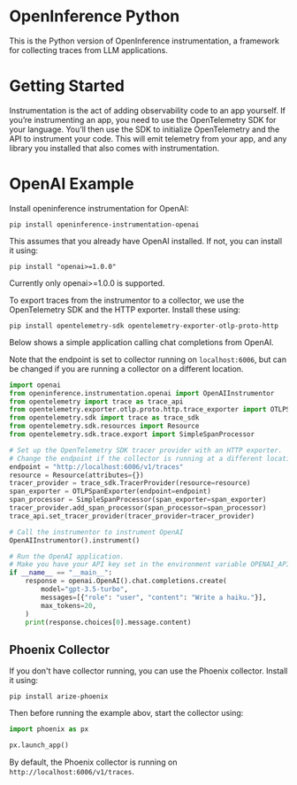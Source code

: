 # OpenInference Python

This is the Python version of OpenInference instrumentation, a framework for collecting traces from LLM applications.


# Getting Started
Instrumentation is the act of adding observability code to an app yourself.
If you’re instrumenting an app, you need to use the OpenTelemetry SDK for your language. You’ll then use the SDK to initialize OpenTelemetry and the API to instrument your code. This will emit telemetry from your app, and any library you installed that also comes with instrumentation.

# OpenAI Example
Install openinference instrumentation for OpenAI:

```shell
pip install openinference-instrumentation-openai
```

This assumes that you already have OpenAI installed. If not, you can install it using:

```shell
pip install "openai>=1.0.0"
```
Currently only openai>=1.0.0 is supported.

To export traces from the instrumentor to a collector, we use the OpenTelemetry SDK and the HTTP exporter. Install these using:

```shell
pip install opentelemetry-sdk opentelemetry-exporter-otlp-proto-http
```

Below shows a simple application calling chat completions from OpenAI.

Note that the endpoint is set to collector running on `localhost:6006`, but can be changed if you are running a collector on a different location.

```python
import openai
from openinference.instrumentation.openai import OpenAIInstrumentor
from opentelemetry import trace as trace_api
from opentelemetry.exporter.otlp.proto.http.trace_exporter import OTLPSpanExporter
from opentelemetry.sdk import trace as trace_sdk
from opentelemetry.sdk.resources import Resource
from opentelemetry.sdk.trace.export import SimpleSpanProcessor

# Set up the OpenTelemetry SDK tracer provider with an HTTP exporter.
# Change the endpoint if the collector is running at a different location.
endpoint = "http://localhost:6006/v1/traces"
resource = Resource(attributes={})
tracer_provider = trace_sdk.TracerProvider(resource=resource)
span_exporter = OTLPSpanExporter(endpoint=endpoint)
span_processor = SimpleSpanProcessor(span_exporter=span_exporter)
tracer_provider.add_span_processor(span_processor=span_processor)
trace_api.set_tracer_provider(tracer_provider=tracer_provider)

# Call the instrumentor to instrument OpenAI
OpenAIInstrumentor().instrument()

# Run the OpenAI application.
# Make you have your API key set in the environment variable OPENAI_API_KEY.
if __name__ == "__main__":
    response = openai.OpenAI().chat.completions.create(
        model="gpt-3.5-turbo",
        messages=[{"role": "user", "content": "Write a haiku."}],
        max_tokens=20,
    )
    print(response.choices[0].message.content)
```

## Phoenix Collector

If you don't have collector running, you can use the Phoenix collector. Install it using:

```shell
pip install arize-phoenix
```

Then before running the example abov, start the collector using:

```python
import phoenix as px

px.launch_app()
```

By default, the Phoenix collector is running on `http://localhost:6006/v1/traces`.
